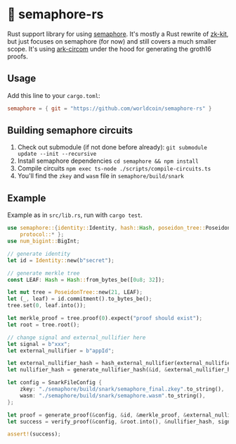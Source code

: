 # 🦀 semaphore-rs 

Rust support library for using [semaphore](https://github.com/appliedzkp/semaphore). It's mostly a Rust rewrite of [zk-kit](https://github.com/appliedzkp/zk-kit), but just focuses on semaphore (for now) and still covers a much smaller scope. It's using [ark-circom](https://github.com/gakonst/ark-circom) under the hood for generating the groth16 proofs.

## Usage

Add this line to your `cargo.toml`:

```toml
semaphore = { git = "https://github.com/worldcoin/semaphore-rs" }
```

## Building semaphore circuits

1. Check out submodule (if not done before already): `git submodule update --init --recursive`
1. Install semaphore dependencies `cd semaphore && npm install`
1. Compile circuits `npm exec ts-node ./scripts/compile-circuits.ts`
1. You'll find the `zkey` and `wasm` file in `semaphore/build/snark`

## Example

Example as in `src/lib.rs`, run with `cargo test`.

```rust
use semaphore::{identity::Identity, hash::Hash, poseidon_tree::PoseidonTree,
    protocol::* };
use num_bigint::BigInt;

// generate identity
let id = Identity::new(b"secret");

// generate merkle tree
const LEAF: Hash = Hash::from_bytes_be([0u8; 32]);

let mut tree = PoseidonTree::new(21, LEAF);
let (_, leaf) = id.commitment().to_bytes_be();
tree.set(0, leaf.into());

let merkle_proof = tree.proof(0).expect("proof should exist");
let root = tree.root();

// change signal and external_nullifier here
let signal = b"xxx";
let external_nullifier = b"appId";

let external_nullifier_hash = hash_external_nullifier(external_nullifier);
let nullifier_hash = generate_nullifier_hash(&id, &external_nullifier_hash);

let config = SnarkFileConfig {
    zkey: "./semaphore/build/snark/semaphore_final.zkey".to_string(),
    wasm: "./semaphore/build/snark/semaphore.wasm".to_string(),
};

let proof = generate_proof(&config, &id, &merkle_proof, &external_nullifier_hash, signal).unwrap();
let success = verify_proof(&config, &root.into(), &nullifier_hash, signal, &external_nullifier_hash, &proof).unwrap();

assert!(success);
```
